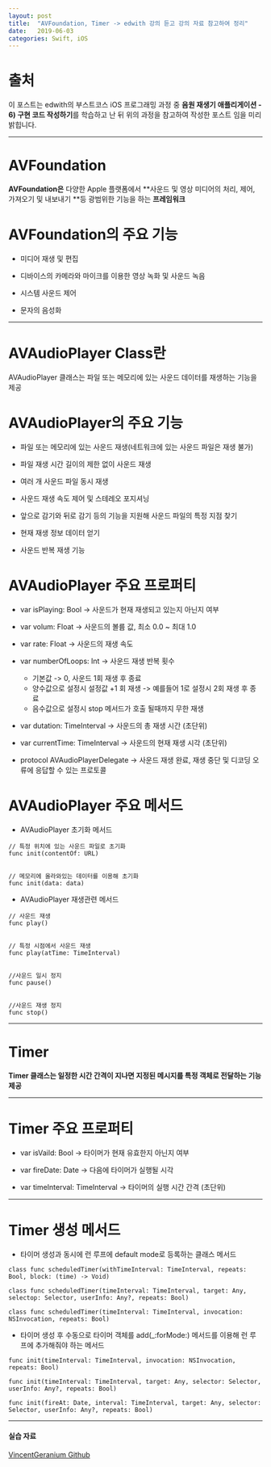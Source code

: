 ```yaml
---
layout: post
title:  "AVFoundation, Timer -> edwith 강의 듣고 강의 자료 참고하여 정리"
date:   2019-06-03
categories: Swift, iOS
---
```


# 출처

이 포스트는 edwith의 부스트코스 iOS 프로그래밍 과정 중 **음원 재생기 애플리게이션 - 6) 구현 코드 작성하기**를 학습하고 난 뒤 위의 과정을 참고하여 작성한 포스트 임을 미리 밝힙니다.

---

# AVFoundation

**AVFoundation은** 다양한 Apple 플랫폼에서 **사운드 및 영상 미디어의 처리, 제어, 가져오기 및 내보내기 **등 광범위한 기능을 하는 **프레임워크**

# AVFoundation의 주요 기능

- 미디어 재생 및 편집

- 디바이스의 카메라와 마이크를 이용한 영상 녹화 및 사운드 녹음

- 시스템 사운드 제어

- 문자의 음성화

---

# AVAudioPlayer Class란

AVAudioPlayer 클래스는 파일 또는 메모리에 있는 사운드 데이터를 재생하는 기능을 제공

# AVAudioPlayer의 주요 기능

- 파일 또는 메모리에 있는 사운드 재생(네트워크에 있는 사운드 파일은 재생 불가)

- 파일 재생 시간 길이의 제한 없이 사운드 재생

- 여러 개 사운드 파일 동시 재생

- 사운드 재생 속도 제어 및 스테레오 포지셔닝

- 앞으로 감기와 뒤로 감기 등의 기능을 지원해 사운드 파일의 특정 지점 찾기

- 현재 재생 정보 데이터 얻기

- 사운드 반복 재생 기능

# AVAudioPlayer 주요 프로퍼티

- var isPlaying: Bool -> 사운드가 현재 재생되고 있는지 아닌지 여부

- var volum: Float -> 사운드의 볼륨 값, 최소 0.0 ~ 최대 1.0

- var rate: Float -> 사운드의 재생 속도

- var numberOfLoops: Int -> 사운드 재생 반복 횟수
    - 기본값 -> 0, 사운드 1회 재생 후 종료
    - 양수값으로 설정시 설정값 +1 회 재생 -> 예를들어 1로 설정시 2회 재생 후 종료
    - 음수값으로 설정시 stop 메서드가 호출 될때까지 무한 재생

- var dutation: TimeInterval -> 사운드의 총 재생 시간 (초단위)

- var currentTime: TimeInterval -> 사운드의 현재 재생 시각 (초단위)

- protocol AVAudioPlayerDelegate -> 사운드 재생 완료, 재생 중단 및 디코딩 오류에 응답할 수 있는 프로토콜

# AVAudioPlayer 주요 메서드

- AVAudioPlayer 초기화 메서드

```
// 특정 위치에 있는 사운드 파일로 초기화
func init(contentOf: URL)


// 메모리에 올라와있는 데이터를 이용해 초기화
func init(data: data)
```

- AVAudioPlayer 재생관련 메서드

```
// 사운드 재생
func play()


// 특정 시점에서 사운드 재생
func play(atTime: TimeInterval)


//사운드 일시 정지
func pause()


//사운드 재생 정지
func stop()
```

---

# Timer

**Timer 클래스는 일정한 시간 간격이 지나면 지정된 메시지를 특정 객체로 전달하는 기능 제공**

---

# Timer 주요 프로퍼티

- var isVaild: Bool -> 타이머가 현재 유효한지 아닌지 여부

- var fireDate: Date -> 다음에 타이머가 실행될 시각

- var timeInterval: TimeInterval -> 타이머의 실행 시간 간격 (초단위)

---

# Timer 생성 메서드

- 타이머 생성과 동시에 런 루프에 default mode로 등록하는 클래스 메서드

```
class func scheduledTimer(withTimeInterval: TimeInterval, repeats: Bool, block: (time) -> Void)

class func scheduledTimer(timeInterval: TimeInterval, target: Any, selectop: Selector, userInfo: Any?, repeats: Bool)

class func scheduledTimer(timeInterval: TimeInterval, invocation: NSInvocation, repeats: Bool)
```

- 타이머 생성 후 수동으로 타이머 객체를 add(_:forMode:) 메서드를 이용해 런 루프에 추가해줘야 하는 메서드

```
func init(timeInterval: TimeInterval, invocation: NSInvocation, repeats: Bool)

func init(timeInterval: TimeInterval, target: Any, selector: Selector, userInfo: Any?, repeats: Bool)

func init(fireAt: Date, interval: TimeInterval, target: Any, selector: Selector, userInfo: Any?, repeats: Bool)
```

---

#### 실습 자료

[VincentGeranium Github](https://github.com/VincentGeranium/Swift-Study/tree/master/2019-05-29-MusicPlayer)
